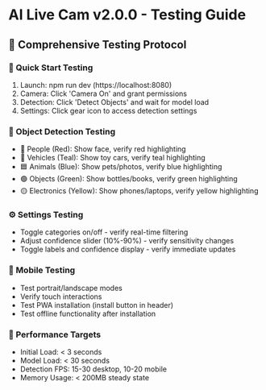 # AI Live Cam v2.0.0 - Testing Guide

## 🧪 Comprehensive Testing Protocol

### 🚀 Quick Start Testing
1. Launch: npm run dev (https://localhost:8080)
2. Camera: Click 'Camera On' and grant permissions
3. Detection: Click 'Detect Objects' and wait for model load
4. Settings: Click gear icon to access detection settings

### 🎯 Object Detection Testing
- 🔴 People (Red): Show face, verify red highlighting
- 🔵 Vehicles (Teal): Show toy cars, verify teal highlighting  
- 🟦 Animals (Blue): Show pets/photos, verify blue highlighting
- 🟢 Objects (Green): Show bottles/books, verify green highlighting
- 🟡 Electronics (Yellow): Show phones/laptops, verify yellow highlighting

### ⚙️ Settings Testing
- Toggle categories on/off - verify real-time filtering
- Adjust confidence slider (10%-90%) - verify sensitivity changes
- Toggle labels and confidence display - verify immediate updates

### 📱 Mobile Testing
- Test portrait/landscape modes
- Verify touch interactions
- Test PWA installation (install button in header)
- Test offline functionality after installation

### 🎯 Performance Targets
- Initial Load: < 3 seconds
- Model Load: < 30 seconds
- Detection FPS: 15-30 desktop, 10-20 mobile
- Memory Usage: < 200MB steady state
